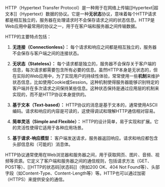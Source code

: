 HTTP（Hypertext Transfer Protocol）是一种用于在网络上传输[[Hypertext|超文本]]（Hypertext）数据的协议。它是一种**无状态**协议，意味着每个HTTP请求都是相互独立的，服务器在处理请求时不会保存请求之间的状态信息。HTTP是Web应用中最常用的协议之一，用于在客户端和服务器之间传输数据。

HTTP的主要特点包括：

1. **无连接（Connectionless）：** 每个请求和响应之间都是相互独立的，服务器不会保存与客户端之间的连接状态。

2. **无状态（Stateless）：** 每个请求都是独立的，服务器不会保存关于客户端的信息，每次请求都需要包含所有必要的信息。虽然HTTP本身是无状态的，但在实际的Web应用中，为了实现用户的持续性体验，常常使用一些**机制**来维护状态信息，比如使用Cookie或Session。这种机制使得服务器能够识别特定的客户端并在多次请求之间保持某些信息。这种状态保持是通过应用层的机制来实现的，而不是HTTP协议本身提供的。

4. **基于文本（Text-based）：** HTTP协议的消息是基于文本的，通常使用ASCII编码。请求和响应的内容是可读的，这使得调试和理解HTTP通信相对容易。

5. **简单灵活（Simple and Flexible）：** HTTP的设计简单，易于实现和扩展。它的灵活性使得它适用于各种应用场景。

6. **基于请求-响应模型：** 客户端发送请求，服务器返回响应。请求和响应都包含头部信息和（可能的）消息体。

HTTP协议通常使用在Web浏览器和服务器之间，用于获取网页、图片、音频、视频等资源。它定义了客户端和服务器之间的通信规则，包括请求方法（GET、POST等）、[[HTTP的状态码|状态码]]（例如200 OK、404 Not Found等）、头部字段（如Content-Type、Content-Length等）等。HTTP也可以通过加密（HTTPS）来提供安全的通信。